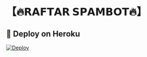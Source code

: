 # 【🔥𝗥𝗔𝗙𝗧𝗔𝗥 𝗦𝗣𝗔𝗠𝗕𝗢𝗧🔥】
## 🚀 Deploy on Heroku 

[![Deploy](https://www.herokucdn.com/deploy/button.svg)](https://heroku.com/deploy?template=https://github.com/kokojaan/superspam)




